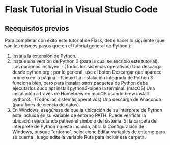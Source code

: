 
# Flask Tutorial in Visual Studio Code

## Reequisitos previos

Para completar con éxito este tutorial de Flask, debe hacer lo siguiente (que son los mismos pasos que en el tutorial general de Python ):

1. Instala la extensión de Python. 
2. Instale una versión de Python 3 (para la cual se escribió este tutorial). Las opciones incluyen:
· (Todos los sistemas operativos) Una descarga desde python.org ; por lo general, use el botón Descargar que aparece primero en la página.
· (Linux) La instalación integrada de Python 3 funciona bien, pero para instalar otros paquetes de Python debe ejecutarlos sudo apt install python3-pipen la terminal.
  (macOS) Una instalación a través de Homebrew en macOS usando brew install python3.
· (Todos los sistemas operativos) Una descarga de Anaconda (para fines de ciencia de datos).
3. En Windows, asegúrese de que la ubicación de su intérprete de Python esté incluida en su variable de entorno PATH. Puede verificar la ubicación ejecutando pathen el      símbolo del sistema. Si la carpeta del intérprete de Python no está incluida, abra la Configuración de Windows, busque "entorno", seleccione Editar variables de          entorno para su cuenta , luego edite la variable Ruta para incluir esa carpeta.
